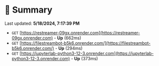 # 📖 Summary
Last updated: **5/18/2024, 7:17:39 PM**

- `GET` [https://restreamer-09gx.onrender.com](https://restreamer-09gx.onrender.com) - **Up** (662ms)
- `GET` [https://filestreambot-b5k6.onrender.com/](https://filestreambot-b5k6.onrender.com/) - **Up** (294ms)
- `GET` [https://jupyterlab-python3-12-3.onrender.com](https://jupyterlab-python3-12-3.onrender.com) - **Up** (373ms)
